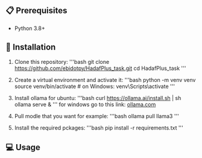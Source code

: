 ## 📋 Prerequisites
- Python 3.8+

## 🚀 Installation

1. Clone this repository:
'''bash
git clone https://github.com/ebidotpy/HadafPlus_task.git
cd HadafPlus_task
'''

2. Create a virtual environment and activate it:
'''bash
python -m venv venv
source venv/bin/activate  # on Windows: venv\Scripts\activate
'''

3. Install ollama
for ubuntu:
'''bash
curl https://ollama.ai/install.sh | sh
ollama serve &
'''
for windows go to this link:
[ollama.com](https://ollama.com/)

4. Pull modle that you want
for example:
'''bash 
ollama pull llama3
'''

5. Install the required pckages:
'''bash
pip install -r requirements.txt
'''

## 💻 Usage

